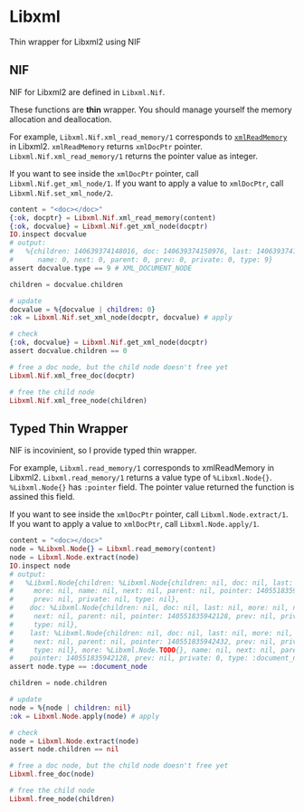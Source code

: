 # Libxml

Thin wrapper for Libxml2 using NIF

## NIF

NIF for Libxml2 are defined in `Libxml.Nif`.

These functions are **thin** wrapper.
You should manage yourself the memory allocation and deallocation.

For example, `Libxml.Nif.xml_read_memory/1` corresponds to [`xmlReadMemory`](http://xmlsoft.org/html/libxml-parser.html#xmlReadMemory) in Libxml2.
`xmlReadMemory` returns `xmlDocPtr` pointer. `Libxml.Nif.xml_read_memory/1` returns the pointer value as integer.

If you want to see inside the `xmlDocPtr` pointer, call `Libxml.Nif.get_xml_node/1`.
If you want to apply a value to `xmlDocPtr`, call `Libxml.Nif.set_xml_node/2`.

```elixir
content = "<doc></doc>"
{:ok, docptr} = Libxml.Nif.xml_read_memory(content)
{:ok, docvalue} = Libxml.Nif.get_xml_node(docptr)
IO.inspect docvalue
# output:
#   %{children: 140639374148016, doc: 140639374150976, last: 140639374148016,
#      name: 0, next: 0, parent: 0, prev: 0, private: 0, type: 9}
assert docvalue.type == 9 # XML_DOCUMENT_NODE

children = docvalue.children

# update
docvalue = %{docvalue | children: 0}
:ok = Libxml.Nif.set_xml_node(docptr, docvalue) # apply

# check
{:ok, docvalue} = Libxml.Nif.get_xml_node(docptr)
assert docvalue.children == 0

# free a doc node, but the child node doesn't free yet
Libxml.Nif.xml_free_doc(docptr)

# free the child node
Libxml.Nif.xml_free_node(children)
```

## Typed Thin Wrapper

NIF is incovinient, so I provide typed thin wrapper.

For example, `Libxml.read_memory/1` corresponds to xmlReadMemory in Libxml2.
`Libxml.read_memory/1` returns a value type of `%Libxml.Node{}`.
`%Libxml.Node{}` has `:pointer` field. The pointer value returned the function is assined this field.

If you want to see inside the `xmlDocPtr` pointer, call `Libxml.Node.extract/1`.
If you want to apply a value to `xmlDocPtr`, call `Libxml.Node.apply/1`.

```elixir
content = "<doc></doc>"
node = %Libxml.Node{} = Libxml.read_memory(content)
node = Libxml.Node.extract(node)
IO.inspect node
# output:
#   %Libxml.Node{children: %Libxml.Node{children: nil, doc: nil, last: nil,
#     more: nil, name: nil, next: nil, parent: nil, pointer: 140551835942432,
#     prev: nil, private: nil, type: nil},
#    doc: %Libxml.Node{children: nil, doc: nil, last: nil, more: nil, name: nil,
#     next: nil, parent: nil, pointer: 140551835942128, prev: nil, private: nil,
#     type: nil},
#    last: %Libxml.Node{children: nil, doc: nil, last: nil, more: nil, name: nil,
#     next: nil, parent: nil, pointer: 140551835942432, prev: nil, private: nil,
#     type: nil}, more: %Libxml.Node.TODO{}, name: nil, next: nil, parent: nil,
#    pointer: 140551835942128, prev: nil, private: 0, type: :document_node}
assert node.type == :document_node

children = node.children

# update
node = %{node | children: nil}
:ok = Libxml.Node.apply(node) # apply

# check
node = Libxml.Node.extract(node)
assert node.children == nil

# free a doc node, but the child node doesn't free yet
Libxml.free_doc(node)

# free the child node
Libxml.free_node(children)
```
